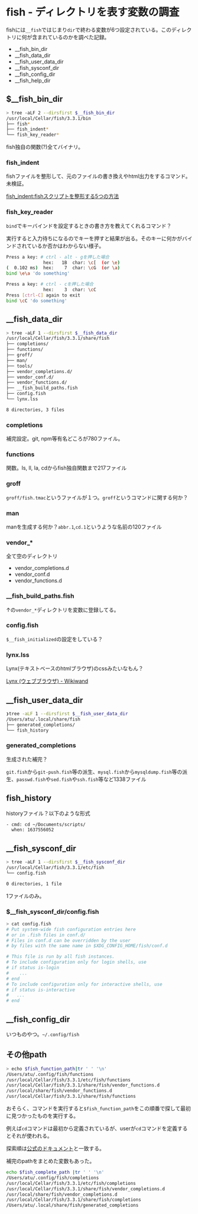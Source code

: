 # fish - ディレクトリを表す変数の調査

fishには`__fish`ではじまり`dir`で終わる変数が6つ設定されている。このディレクトリに何が含まれているのかを調べた記録。

* __fish_bin_dir
* __fish_data_dir
* __fish_user_data_dir
* __fish_sysconf_dir
* __fish_config_dir
* __fish_help_dir

## $__fish_bin_dir

```bash
> tree -aLF 2 --dirsfirst $__fish_bin_dir
/usr/local/Cellar/fish/3.3.1/bin
├── fish*
├── fish_indent*
└── fish_key_reader*
```

fish独自の関数(?)全てバイナリ。

### fish_indent

fishファイルを整形して、元のファイルの書き換えやhtml出力をするコマンド。未検証。

[fish_indent:fishスクリプトを整形する5つの方法](http://fish.rubikitch.com/fish_indent/)

### fish_key_reader

`bind`でキーバインドを設定するときの書き方を教えてくれるコマンド？

実行すると入力待ちになるのでキーを押すと結果が出る。そのキーに何かがバインドされているか否かはわからない様子。

```bash
Press a key: # ctrl - alt - gを押した場合
              hex:   1B  char: \c[  (or \e)
(  0.102 ms)  hex:    7  char: \cG  (or \a)
bind \e\a 'do something'
```

```bash
Press a key: # ctrl - cを押した場合
              hex:    3  char: \cC
Press [ctrl-C] again to exit
bind \cC 'do something'
```

## __fish_data_dir

```bash
> tree -aLF 1 --dirsfirst $__fish_data_dir
/usr/local/Cellar/fish/3.3.1/share/fish
├── completions/
├── functions/
├── groff/
├── man/
├── tools/
├── vendor_completions.d/
├── vendor_conf.d/
├── vendor_functions.d/
├── __fish_build_paths.fish
├── config.fish
└── lynx.lss

8 directories, 3 files
```

### completions

補完設定。git, npm等有名どころが780ファイル。

### functions

関数。ls, ll, la, cdからfish独自関数まで217ファイル

### groff

`groff/fish.tmac`というファイルが１つ。`groff`というコマンドに関する何か？

### man

manを生成する何か？`abbr.1`,`cd.1`というような名前の120ファイル

### vendor_*

全て空のディレクトリ

* vendor_completions.d
* vendor_conf.d
* vendor_functions.d

### __fish_build_paths.fish

↑の`vendor_*`ディレクトリを変数に登録してる。

### config.fish

`$__fish_initialized`の設定をしている？

### lynx.lss

Lynx(テキストベースのhtmlブラウザ)のcssみたいなもん？

[Lynx (ウェブブラウザ) - Wikiwand](https://www.wikiwand.com/ja/Lynx_%28%E3%82%A6%E3%82%A7%E3%83%96%E3%83%96%E3%83%A9%E3%82%A6%E3%82%B6%29)

## __fish_user_data_dir

```bash
❯tree -aLF 1 --dirsfirst $__fish_user_data_dir
/Users/atu/.local/share/fish
├── generated_completions/
└── fish_history
```

### generated_completions

生成された補完？

`git.fish`から`git-push.fish`等の派生、`mysql.fish`から`mysqldump.fish`等の派生、`passwd.fish`や`sed.fish`や`ssh.fish`等など1338ファイル

## fish_history

historyファイル？以下のような形式

```bash
- cmd: cd ~/Documents/scripts/
  when: 1637556052
```

## __fish_sysconf_dir

```bash
> tree -aLF 1 --dirsfirst $__fish_sysconf_dir
/usr/local/Cellar/fish/3.3.1/etc/fish
└── config.fish

0 directories, 1 file
```

1ファイルのみ。

### $__fish_sysconf_dir/config.fish

```bash
> cat config.fish
# Put system-wide fish configuration entries here
# or in .fish files in conf.d/
# Files in conf.d can be overridden by the user
# by files with the same name in $XDG_CONFIG_HOME/fish/conf.d

# This file is run by all fish instances.
# To include configuration only for login shells, use
# if status is-login
#    ...
# end
# To include configuration only for interactive shells, use
# if status is-interactive
#   ...
# end
```

## __fish_config_dir

いつものやつ。`~/.config/fish`

## その他path

```bash
> echo $fish_function_path|tr ' ' '\n'
/Users/atu/.config/fish/functions
/usr/local/Cellar/fish/3.3.1/etc/fish/functions
/usr/local/Cellar/fish/3.3.1/share/fish/vendor_functions.d
/usr/local/share/fish/vendor_functions.d
/usr/local/Cellar/fish/3.3.1/share/fish/functions
```

おそらく、コマンドを実行すると`$fish_function_path`をこの順番で探して最初に見つかったものを実行する。

例えば`cd`コマンドは最初から定義されているが、userが`cd`コマンドを定義するとそれが使われる。

探索順は[公式のドキュメント](https://fishshell.com/docs/current/language.html?highlight=autoload#autoloading-functions)と一致する。

補完のpathをまとめた変数もあった。

```bash
echo $fish_complete_path |tr ' ' '\n'
/Users/atu/.config/fish/completions
/usr/local/Cellar/fish/3.3.1/etc/fish/completions
/usr/local/Cellar/fish/3.3.1/share/fish/vendor_completions.d
/usr/local/share/fish/vendor_completions.d
/usr/local/Cellar/fish/3.3.1/share/fish/completions
/Users/atu/.local/share/fish/generated_completions
```
